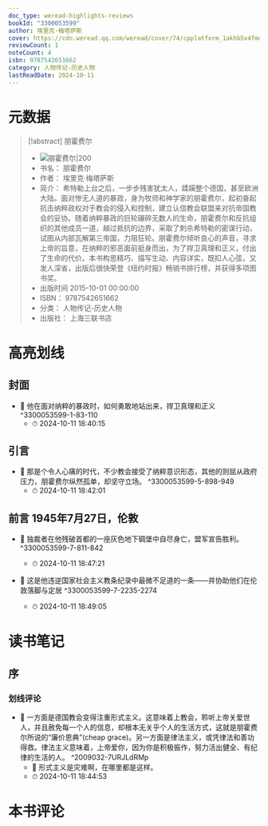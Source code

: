 ```yaml
---
doc_type: weread-highlights-reviews
bookId: "3300053599"
author: 埃里克·梅塔萨斯
cover: https://cdn.weread.qq.com/weread/cover/74/cpplatform_1akhb5x4fmdwh2bjlqwwln/t7_cpplatform_1akhb5x4fmdwh2bjlqwwln1679638254.jpg
reviewCount: 1
noteCount: 4
isbn: 9787542651662
category: 人物传记-历史人物
lastReadDate: 2024-10-11
---
```

# 元数据
> [!abstract] 朋霍费尔
> - ![ 朋霍费尔|200](https://cdn.weread.qq.com/weread/cover/74/cpplatform_1akhb5x4fmdwh2bjlqwwln/t7_cpplatform_1akhb5x4fmdwh2bjlqwwln1679638254.jpg)
> - 书名： 朋霍费尔
> - 作者： 埃里克·梅塔萨斯
> - 简介： 希特勒上台之后，一步步残害犹太人，蹂躏整个德国，甚至欧洲大陆。面对惨无人道的暴政，身为牧师和神学家的朋霍费尔，起初奋起抗击纳粹政权对于教会的侵入和控制，建立认信教会联盟来对抗帝国教会的妥协。随着纳粹暴政的巨轮碾碎无数人的生命，朋霍费尔和反抗组织的其他成员一道，越过抵抗的边界，采取了刺杀希特勒的密谋行动，试图从内部瓦解第三帝国，力阻狂轮。朋霍费尔倾听良心的声音，寻求上帝的旨意，在纳粹的邪恶面前挺身而出，为了捍卫真理和正义，付出了生命的代价。本书构思精巧、描写生动、内容详实，既扣人心弦，又发人深省，出版后很快荣登《纽约时报》畅销书排行榜，并获得多项图书奖。
> - 出版时间 2015-10-01 00:00:00
> - ISBN： 9787542651662
> - 分类： 人物传记-历史人物
> - 出版社： 上海三联书店

# 高亮划线

## 封面


- 📌 他在面对纳粹的暴政时，如何勇敢地站出来，捍卫真理和正义 ^3300053599-1-83-110
    - ⏱ 2024-10-11 18:40:15 
## 引言


- 📌 那是个令人心痛的时代，不少教会接受了纳粹意识形态，其他的则屈从政府压力，朋霍费尔纵然孤单，却坚守立场。 ^3300053599-5-898-949
    - ⏱ 2024-10-11 18:42:01 
## 前言 1945年7月27日，伦敦


- 📌 独裁者在他残破首都的一座灰色地下碉堡中自尽身亡，盟军宣告胜利。 ^3300053599-7-811-842
    - ⏱ 2024-10-11 18:47:21 

- 📌 这是他违逆国家社会主义教条纪录中最微不足道的一条——并协助他们在伦敦落脚与定居 ^3300053599-7-2235-2274
    - ⏱ 2024-10-11 18:49:05 
# 读书笔记

## 序

### 划线评论
- 📌 一方面是德国教会变得注重形式主义。这意味着上教会，聆听上帝关爱世人，并且赦免每一个人的信息，却根本无关乎个人的生活方式，这就是朋霍费尔所说的“廉价恩典”(cheap grace)。另一方面是律法主义，或凭律法和善功得救。律法主义意味着，上帝爱你，因为你是积极振作，努力活出健全、有纪律的生活的人。  ^2009032-7URJLdRMp
    - 💭 形式主义是灾难啊，在哪里都是这样。
    - ⏱ 2024-10-11 18:44:53
   
# 本书评论
